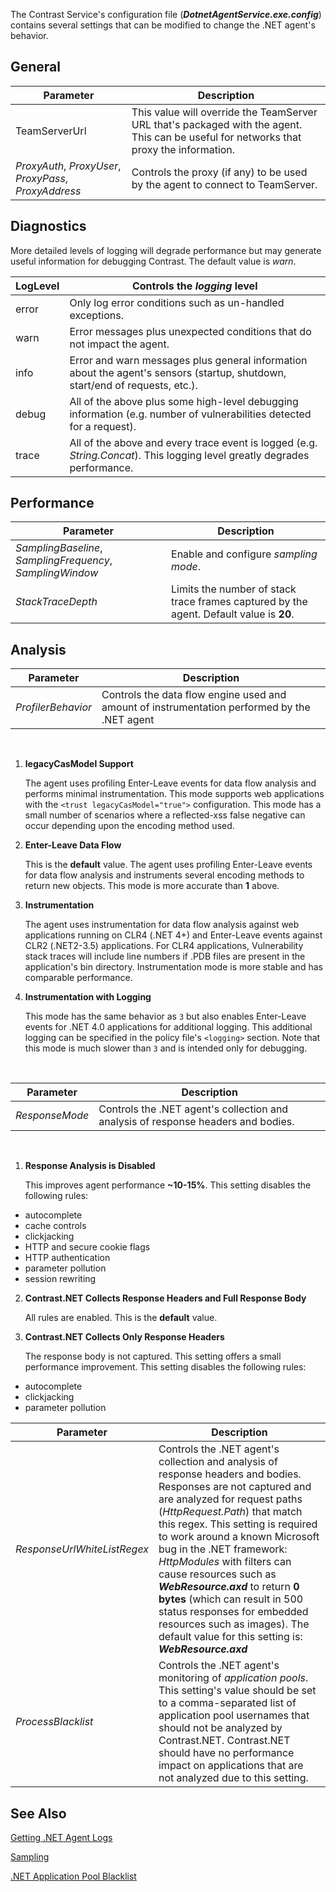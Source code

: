 <!--
title: ".NET Agent Configuration"
description: "Guide to configuring .NET agent settings"
-->

The Contrast Service's configuration file (***DotnetAgentService.exe.config***) contains several settings that can be modified to change the .NET agent's behavior.


## General

| Parameter                                             | Description                                                                                                                             |
|-------------------------------------------------------|-----------------------------------------------------------------------------------------------------------------------------------------|
| TeamServerUrl                                         | This value will override the TeamServer URL that's packaged with the agent. This can be useful for networks that proxy the information. |
| *ProxyAuth*, *ProxyUser*, *ProxyPass*, *ProxyAddress* | Controls the proxy (if any) to be used by the agent to connect to TeamServer.                                                           |


## Diagnostics
More detailed levels of logging will degrade performance but may generate useful information for debugging Contrast. The default value is *warn*. 

| LogLevel | Controls the *logging* level |
|----------|---------------------------------------------------------------------------------------------------------------------------------------------------------------------------------|
| error    | Only log error conditions such as un-handled exceptions.                                                                                                                        |
| warn     | Error messages plus unexpected conditions that do not impact the agent.                                                                                                         |
| info     | Error and warn messages plus general information about the agent's sensors (startup, shutdown, start/end of requests, etc.).                                                     |
| debug    | All of the above plus some high-level debugging information (e.g. number of vulnerabilities detected for a request).                                                             |
| trace    | All of the above and every trace event is logged (e.g. *String.Concat*). This logging level greatly degrades performance.                                                       |

## Performance

| Parameter                                                 | Description                                                                             |
|-----------------------------------------------------------|-----------------------------------------------------------------------------------------|
| *SamplingBaseline*, *SamplingFrequency*, *SamplingWindow* | Enable and configure *sampling mode*.                                                    |
| *StackTraceDepth*                                         | Limits the number of stack trace frames captured by the agent. Default value is **20**. |


## Analysis

| Parameter                                                 | Description                                                                             |
|-----------------------------------------------------------|-----------------------------------------------------------------------------------------|
| *ProfilerBehavior*                                         | Controls the data flow engine used and amount of instrumentation performed by the .NET agent |

<br/>

1. **legacyCasModel Support**

   The agent uses profiling Enter-Leave events for data flow analysis and performs minimal instrumentation.  This mode supports web applications with the ```<trust legacyCasModel="true">``` configuration.  This mode has a small number of scenarios where a reflected-xss false negative can occur depending upon the encoding method used.

2. **Enter-Leave Data Flow** 

   This is the **default** value.  The agent uses profiling Enter-Leave events for data flow analysis and instruments several encoding methods to return new objects.  This mode is more accurate than **1** above. 

3. **Instrumentation**

   The agent uses instrumentation for data flow analysis against web applications running on CLR4 (.NET 4+) and Enter-Leave events against CLR2 (.NET2-3.5) applications.  For CLR4 applications, Vulnerability stack traces will include line numbers if .PDB files are present in the application's bin directory.  Instrumentation mode is more stable and has comparable performance. 

4. **Instrumentation with Logging**

   This mode has the same behavior as ```3``` but also enables Enter-Leave events for .NET 4.0 applications for additional logging. This additional logging can be specified in the policy file's ```<logging>``` section. Note that this mode is much slower than ```3``` and is intended only for debugging. 

<br>

| Parameter                                                 | Description                                                                             |
|-----------------------------------------------------------|-----------------------------------------------------------------------------------------|
| *ResponseMode*                                         | Controls the .NET agent's collection and analysis of response headers and bodies. |

<br/>

1. **Response Analysis is Disabled**

   This improves agent performance **~10-15%**. This setting disables the following rules:  
  * autocomplete 
  * cache controls 
  * clickjacking  
  * HTTP and secure cookie flags 
  * HTTP authentication 
  * parameter pollution 
  * session rewriting 

2. **Contrast.NET Collects Response Headers and Full Response Body** 

   All rules are enabled. This is the **default** value.  

3. **Contrast.NET Collects Only Response Headers**

   The response body is not captured. This setting offers a small performance improvement. This setting disables the following rules: 
  * autocomplete 
  * clickjacking 
  * parameter pollution 

| Parameter                                                 | Description                                                                             |
|-----------------------------------------------------------|-----------------------------------------------------------------------------------------|
| *ResponseUrlWhiteListRegex*                                         | Controls the .NET agent's collection and analysis of response headers and bodies. Responses are not captured and are analyzed for request paths (*HttpRequest.Path*) that match this regex. This setting is required to work around a known Microsoft bug in the .NET framework: *HttpModules* with filters can cause resources such as ***WebResource.axd*** to return **0 bytes** (which can result in 500 status responses for embedded resources such as images). The default value for this setting is: ***WebResource.axd*** |
| *ProcessBlacklist*                                         | Controls the .NET agent's monitoring of *application pools*. This setting's value should be set to a comma-separated list of application pool usernames that should not be analyzed by Contrast.NET. Contrast.NET should have no performance impact on applications that are not analyzed due to this setting. |



## See Also

[Getting .NET Agent Logs](user_netfaq.html#logs)

[Sampling](user_tsfaq.html#sample)

[.NET Application Pool Blacklist](user_netconfig.html#pool)
